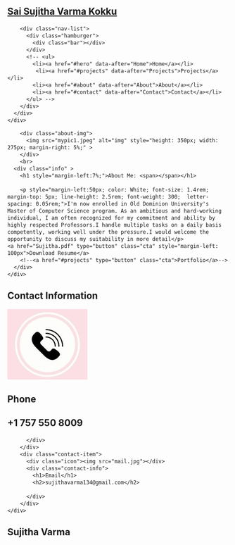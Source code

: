 
<html lang="en">

<head>
  <meta charset="UTF-8">
  <meta name="viewport" content="width=device-width, initial-scale=1.0">
  <link rel="stylesheet" href="style.css">
  <title>Portfolio 01236075</title>
</head>

<body>
  <!-- Header -->
  <section id="header">
    <div class="header container">
      <div class="nav-bar">
        <div class="brand">
          <a href="#hero">
            <h1><span>S</span>ai Sujitha Varma <span>K</span>okku</h1>
          </a>
        </div>
		
        <div class="nav-list">
          <div class="hamburger">
            <div class="bar"></div>
          </div>
          <!-- <ul>
            <li><a href="#hero" data-after="Home">Home</a></li>
             <li><a href="#projects" data-after="Projects">Projects</a></li> 
            <li><a href="#about" data-after="About">About</a></li>
            <li><a href="#contact" data-after="Contact">Contact</a></li>
          </ul> -->
        </div>
      </div>
    </div>
  </section>
  <!-- End Header -->


  <!-- Hero Section  -->
  <section id="hero">
    <div class="hero container">

        <div class="about-img">
          <img src="mypic1.jpeg" alt="img" style="height: 350px; width: 275px; margin-right: 5%;" >
        </div>
        <br>
      <div class="info" >
        <h1 style="margin-left:7%;">About Me: <span></span></h1>

        <p style="margin-left:50px; color: White; font-size: 1.4rem; margin-top: 5px; line-height: 2.5rem; font-weight: 300;  letter-spacing: 0.05rem;">I'm now enrolled in Old Dominion University's Master of Computer Science program. As an ambitious and hard-working individual, I am often recognized for my commitment and ability by highly respected Professors.I handle multiple tasks on a daily basis competently, working well under the pressure.I would welcome the opportunity to discuss my suitability in more detail</p>
	<a href="Sujitha.pdf" type="button" class="cta" style="margin-left: 100px">Download Resume</a>
        <!--<a href="#projects" type="button" class="cta">Portfolio</a>-->
      </div>
    </div>
  </section>
  <!-- End Hero Section  -->

  
  


  <!-- Contact Section -->
  <section id="contact">
    <div class="contact container">
      <div>
        <h1 class="section-title">Contact <span>Information</span></h1>
      </div>
      <div class="contact-items">
        <div class="contact-item">
          <div class="icon"><img src="phone.jpg" /></div>
          <div class="contact-info">
            <h1>Phone</h1>
            <h2>+1 757 550 8009</h2>
            
          </div>
        </div>
        <div class="contact-item">
          <div class="icon"><img src="mail.jpg"></div>
          <div class="contact-info">
            <h1>Email</h1>
            <h2>sujithavarma134@gmail.com</h2>
            
          </div>
        </div>
    </div>
  </section>
  <!-- End Contact Section -->

  <!-- Footer -->
  <section id="footer">
    <div class="footer container">
      <div class="brand">
        <h1>Sujitha Varma</h1>
      </div>
    
  </section>
  <!-- End Footer -->
  <script src="./app.js"></script>
</body>

</html>
